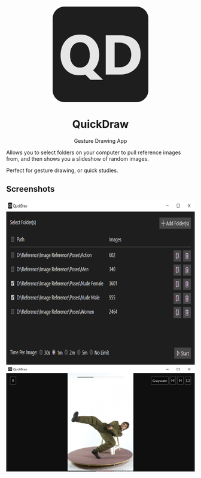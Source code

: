 <p align="center">
  <img width="256" height="256" src="https://raw.githubusercontent.com/blendermf/QuickDraw/master/docs/img/Logo.png" alt="QuickDraw">
</p>

<h1 align="center">QuickDraw</h1>
<div align="center">Gesture Drawing App</div>

Allows you to select folders on your computer to pull reference images from, and then shows you a slideshow of random images. 

Perfect for gesture drawing, or quick studies.

## Screenshots

<p align="center">
<img width="784" height="440" src="https://raw.githubusercontent.com/blendermf/QuickDraw/master/docs/img/Screenshot1.png" alt="Screenshot1">

<img width="784" height="Screenshot2" src="https://raw.githubusercontent.com/blendermf/QuickDraw/master/docs/img/ScreenShot2.png" alt="Screenshot2">
</p>
